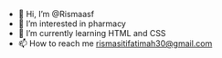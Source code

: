 - 👋 Hi, I’m @Rismaasf
- 👀 I’m interested in pharmacy
- 🌱 I’m currently learning HTML and CSS
- 📫 How to reach me rismasitifatimah30@gmail.com

<!---
Rismaasf/Rismaasf is a ✨ special ✨ repository because its `README.md` (this file) appears on your GitHub profile.
You can click the Preview link to take a look at your changes.
--->
